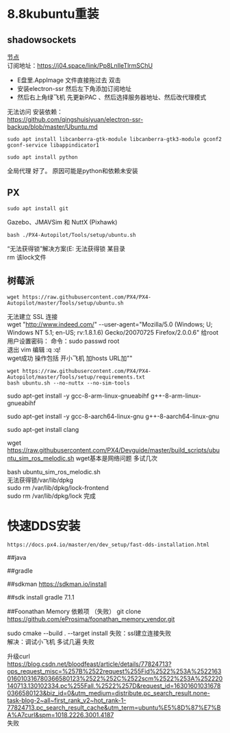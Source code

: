 #  8.8kubuntu重装  
##  shadowsockets  
[节点](china.TG)    
订阅地址：https://j04.space/link/Pp8LnIleTlrmSChU  

- E盘里.AppImage 文件直接拖过去 双击 
- 安装electron-ssr 然后左下角添加订阅地址
- 然后右上角绿飞机 先更新PAC 、然后选择服务器地址、然后改代理模式

无法访问 安装依赖：  
https://github.com/qingshuisiyuan/electron-ssr-backup/blob/master/Ubuntu.md  

	sudo apt install libcanberra-gtk-module libcanberra-gtk3-module gconf2 gconf-service libappindicator1  

	sudo apt install python

全局代理 好了。 原因可能是python和依赖未安装
##  PX

	sudo apt install git
Gazebo、JMAVSim 和 NuttX (Pixhawk)  

	bash ./PX4-Autopilot/Tools/setup/ubuntu.sh

“无法获得锁”解决方案(E: 无法获得锁 某目录  
rm 该lock文件  

##  树莓派  
	wget https://raw.githubusercontent.com/PX4/PX4-Autopilot/master/Tools/setup/ubuntu.sh  
无法建立 SSL 连接  
wget "http://www.indeed.com/" --user-agent="Mozilla/5.0 (Windows; U; Windows NT 5.1; en-US; rv:1.8.1.6) Gecko/20070725 Firefox/2.0.0.6"
给root用户设置密码：
命令：sudo passwd root  
退出 vim 编辑 :q  :q!  
wget成功 操作包括 开小飞机 加hosts URL加""  

	wget https://raw.githubusercontent.com/PX4/PX4-Autopilot/master/Tools/setup/requirements.txt  
	bash ubuntu.sh --no-nuttx --no-sim-tools

sudo apt-get install -y gcc-8-arm-linux-gnueabihf g++-8-arm-linux-gnueabihf

sudo apt-get install -y gcc-8-aarch64-linux-gnu g++-8-aarch64-linux-gnu

sudo apt-get install clang

wget https://raw.githubusercontent.com/PX4/Devguide/master/build_scripts/ubuntu_sim_ros_melodic.sh
wget基本是网络问题 多试几次   

bash ubuntu_sim_ros_melodic.sh  
无法获得锁/var/lib/dpkg  
sudo rm /var/lib/dpkg/lock-frontend  
sudo rm /var/lib/dpkg/lock
完成  

# 快速DDS安装  
	https://docs.px4.io/master/en/dev_setup/fast-dds-installation.html  

##java

##gradle

##sdkman
	https://sdkman.io/install

##sdk install gradle 7.1.1  

##Foonathan Memory 依赖项    （失败）
git clone https://github.com/eProsima/foonathan_memory_vendor.git

sudo cmake --build . --target install
失败：ssl建立连接失败  
解决：调试小飞机 多试几遍 失败  

升级curl  
	https://blog.csdn.net/bloodfeast/article/details/77824713?ops_request_misc=%257B%2522request%255Fid%2522%253A%2522163016010316780366580123%2522%252C%2522scm%2522%253A%252220140713.130102334.pc%255Fall.%2522%257D&request_id=163016010316780366580123&biz_id=0&utm_medium=distribute.pc_search_result.none-task-blog-2~all~first_rank_v2~hot_rank-1-77824713.pc_search_result_cache&utm_term=ubuntu%E5%8D%87%E7%BA%A7curl&spm=1018.2226.3001.4187  
失败  

